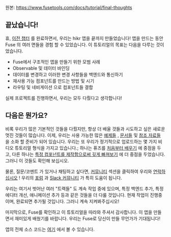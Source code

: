 원본: https://www.fusetools.com/docs/tutorial/final-thoughts

## 끝났습니다! ##

휴, [이전 챕터](https://www.fusetools.com/docs/tutorial/splash-screen) 를 완료하면서, 우리는 hikr 앱을 끝까지 만들었습니다! 앱을 만드는 동안 Fuse 의 여러 면들을 경험 할 수 있었습니다. 이 튜토리얼의 목표는 다음을 다루는 것이었습니다.

- Fuse에서 구조적인 앱을 만들기 위한 모범 사례
- Observable 및 데이터 바인딩
- 데이터를 변경하고 이러한 변경 사항들을 백엔드와 통신하기
- 재사용 가능 컴포넌트를 만드는 방법 및 시기
- 라우팅 및 네비게이션 으로 컴포넌트들 결합

실제 프로젝트를 진행하면서, 우리는 모두 다뤘다고 생각합니다!

## 다음은 뭔가요? ##

비록 우리가 많은 기본적인 것들을 다뤘지만, 항상 더 배울 것들과 시도하고 싶은 새로운 멋진 것들이 많습니다. 이제, 우리는 사용 가능한 많은 [예제들](https://www.fusetools.com/examples) , [문서들](https://www.fusetools.com/docs) 및 [참조 자료들](https://www.fusetools.com/docs/reference) 을 소화 할 준비가 되어 있습니다. 우리는 또 우리가 정기적으로 업로드하는 몇 가지 비디오 튜토리얼 형식을 가지고 있습니다.; 하나는 퓨즈를 [처음부터 배우기](https://www.youtube.com/playlist?list=PLdlqWm6b-XALJgM3fGa4q95Yipsgb8Q1o) 에 중점을 두고, 다른 하나는 [특정 컴포넌트를 제작함으로써 깊게 빠져보기](https://www.youtube.com/playlist?list=PLdlqWm6b-XALJgM3fGa4q95Yipsgb8Q1o) 에 더 중점을 두었습니다. 그러니 이 것들도 확인해 보십시오.

물론, 질문/코멘트 가 있거나 채팅하고 싶다면, [커뮤니티](https://www.fusetools.com/community) 섹션을 클릭하여 우리와 [연락하십시오](https://www.fusetools.com/contact) ! 우리의 [포럼](https://www.fusetools.com/community/forums) 과 [Slack 커뮤니티](https://slackcommunity.fusetools.com/) 가 특히 도움이 됩니다.

우리는 여기서 벗어난 여러 "트랙들" 도 계속 작업 중에 있으며, 특정 백엔드 추가, 특정 에디터 개선, 애니메이션 추가 등과 같은 것들을 더 다룰 것입니다. 현재 작업이 진행중이며, 완료되면 추가될 것입니다. 그러니 계속 지켜봐주십시오!

마지막으로, Fuse를 확인하고 이 튜토리얼을 따라와 주셔서 감사합니다. 이 앱을 만들면서 재미있게 배웠기를 바랍니다. 우리는 Fuse로 당신이 만들 무언가가 기대됩니다!

앱의 전체 소스 코드는 [여기](https://github.com/fusetools/hikr) 에서 볼 수 있습니다.
